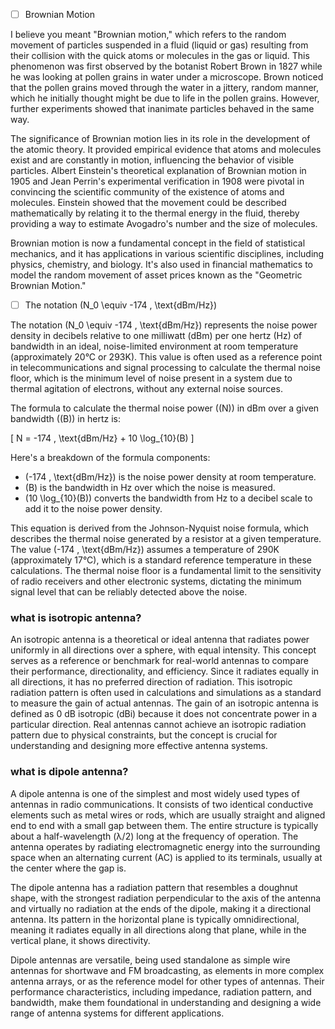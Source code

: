 

- [ ] Brownian Motion

I believe you meant "Brownian motion," which refers to the random movement of particles suspended in a fluid (liquid or gas) resulting from their collision with the quick atoms or molecules in the gas or liquid. This phenomenon was first observed by the botanist Robert Brown in 1827 while he was looking at pollen grains in water under a microscope. Brown noticed that the pollen grains moved through the water in a jittery, random manner, which he initially thought might be due to life in the pollen grains. However, further experiments showed that inanimate particles behaved in the same way.

The significance of Brownian motion lies in its role in the development of the atomic theory. It provided empirical evidence that atoms and molecules exist and are constantly in motion, influencing the behavior of visible particles. Albert Einstein's theoretical explanation of Brownian motion in 1905 and Jean Perrin's experimental verification in 1908 were pivotal in convincing the scientific community of the existence of atoms and molecules. Einstein showed that the movement could be described mathematically by relating it to the thermal energy in the fluid, thereby providing a way to estimate Avogadro's number and the size of molecules.

Brownian motion is now a fundamental concept in the field of statistical mechanics, and it has applications in various scientific disciplines, including physics, chemistry, and biology. It's also used in financial mathematics to model the random movement of asset prices known as the "Geometric Brownian Motion."

- [ ] The notation \(N_0 \equiv -174 \, \text{dBm/Hz}\)

The notation \(N_0 \equiv -174 \, \text{dBm/Hz}\) represents the noise power density in decibels relative to one milliwatt (dBm) per one hertz (Hz) of bandwidth in an ideal, noise-limited environment at room temperature (approximately 20°C or 293K). This value is often used as a reference point in telecommunications and signal processing to calculate the thermal noise floor, which is the minimum level of noise present in a system due to thermal agitation of electrons, without any external noise sources.

The formula to calculate the thermal noise power (\(N\)) in dBm over a given bandwidth (\(B\)) in hertz is:

\[ N = -174 \, \text{dBm/Hz} + 10 \log_{10}(B) \]

Here's a breakdown of the formula components:
- \(-174 \, \text{dBm/Hz}\) is the noise power density at room temperature.
- \(B\) is the bandwidth in Hz over which the noise is measured.
- \(10 \log_{10}(B)\) converts the bandwidth from Hz to a decibel scale to add it to the noise power density.

This equation is derived from the Johnson-Nyquist noise formula, which describes the thermal noise generated by a resistor at a given temperature. The value \(-174 \, \text{dBm/Hz}\) assumes a temperature of 290K (approximately 17°C), which is a standard reference temperature in these calculations. The thermal noise floor is a fundamental limit to the sensitivity of radio receivers and other electronic systems, dictating the minimum signal level that can be reliably detected above the noise.

### what is isotropic antenna?

An isotropic antenna is a theoretical or ideal antenna that radiates power uniformly in all directions over a sphere, with equal intensity. This concept serves as a reference or benchmark for real-world antennas to compare their performance, directionality, and efficiency. Since it radiates equally in all directions, it has no preferred direction of radiation. This isotropic radiation pattern is often used in calculations and simulations as a standard to measure the gain of actual antennas. The gain of an isotropic antenna is defined as 0 dB isotropic (dBi) because it does not concentrate power in a particular direction. Real antennas cannot achieve an isotropic radiation pattern due to physical constraints, but the concept is crucial for understanding and designing more effective antenna systems.

### what is dipole antenna?

A dipole antenna is one of the simplest and most widely used types of antennas in radio communications. It consists of two identical conductive elements such as metal wires or rods, which are usually straight and aligned end to end with a small gap between them. The entire structure is typically about a half-wavelength (λ/2) long at the frequency of operation. The antenna operates by radiating electromagnetic energy into the surrounding space when an alternating current (AC) is applied to its terminals, usually at the center where the gap is.

The dipole antenna has a radiation pattern that resembles a doughnut shape, with the strongest radiation perpendicular to the axis of the antenna and virtually no radiation at the ends of the dipole, making it a directional antenna. Its pattern in the horizontal plane is typically omnidirectional, meaning it radiates equally in all directions along that plane, while in the vertical plane, it shows directivity.

Dipole antennas are versatile, being used standalone as simple wire antennas for shortwave and FM broadcasting, as elements in more complex antenna arrays, or as the reference model for other types of antennas. Their performance characteristics, including impedance, radiation pattern, and bandwidth, make them foundational in understanding and designing a wide range of antenna systems for different applications.
